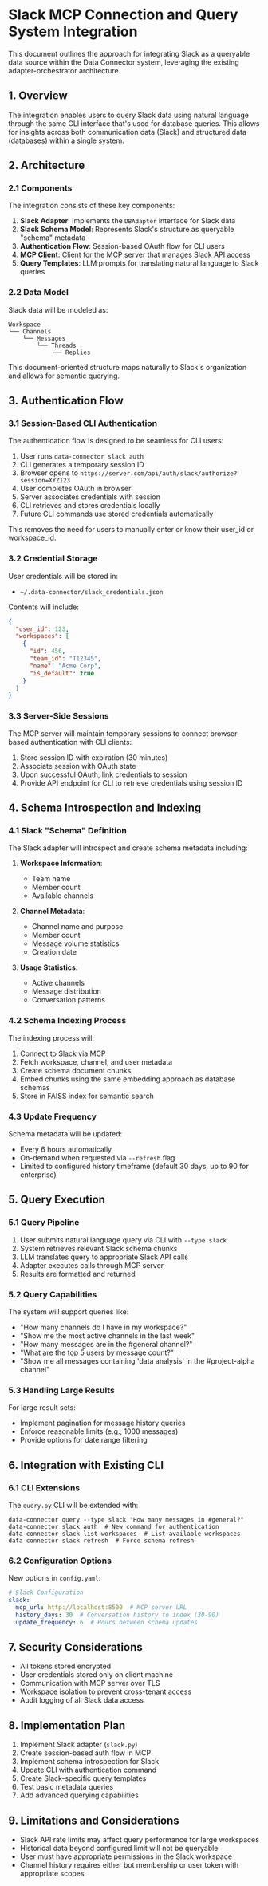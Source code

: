 # Slack MCP Connection and Query System Integration

This document outlines the approach for integrating Slack as a queryable data source within the Data Connector system, leveraging the existing adapter-orchestrator architecture.

## 1. Overview

The integration enables users to query Slack data using natural language through the same CLI interface that's used for database queries. This allows for insights across both communication data (Slack) and structured data (databases) within a single system.

## 2. Architecture

### 2.1 Components

The integration consists of these key components:

1. **Slack Adapter**: Implements the `DBAdapter` interface for Slack data
2. **Slack Schema Model**: Represents Slack's structure as queryable "schema" metadata
3. **Authentication Flow**: Session-based OAuth flow for CLI users
4. **MCP Client**: Client for the MCP server that manages Slack API access
5. **Query Templates**: LLM prompts for translating natural language to Slack queries

### 2.2 Data Model

Slack data will be modeled as:

```
Workspace
└── Channels
    └── Messages
        └── Threads
            └── Replies
```

This document-oriented structure maps naturally to Slack's organization and allows for semantic querying.

## 3. Authentication Flow

### 3.1 Session-Based CLI Authentication

The authentication flow is designed to be seamless for CLI users:

1. User runs `data-connector slack auth`
2. CLI generates a temporary session ID
3. Browser opens to `https://server.com/api/auth/slack/authorize?session=XYZ123`
4. User completes OAuth in browser
5. Server associates credentials with session
6. CLI retrieves and stores credentials locally
7. Future CLI commands use stored credentials automatically

This removes the need for users to manually enter or know their user_id or workspace_id.

### 3.2 Credential Storage

User credentials will be stored in:
- `~/.data-connector/slack_credentials.json`

Contents will include:
```json
{
  "user_id": 123,
  "workspaces": [
    {
      "id": 456,
      "team_id": "T12345",
      "name": "Acme Corp",
      "is_default": true
    }
  ]
}
```

### 3.3 Server-Side Sessions

The MCP server will maintain temporary sessions to connect browser-based authentication with CLI clients:

1. Store session ID with expiration (30 minutes)
2. Associate session with OAuth state
3. Upon successful OAuth, link credentials to session
4. Provide API endpoint for CLI to retrieve credentials using session ID

## 4. Schema Introspection and Indexing

### 4.1 Slack "Schema" Definition

The Slack adapter will introspect and create schema metadata including:

1. **Workspace Information**:
   - Team name
   - Member count
   - Available channels

2. **Channel Metadata**:
   - Channel name and purpose
   - Member count
   - Message volume statistics
   - Creation date

3. **Usage Statistics**:
   - Active channels
   - Message distribution
   - Conversation patterns

### 4.2 Schema Indexing Process

The indexing process will:
1. Connect to Slack via MCP
2. Fetch workspace, channel, and user metadata
3. Create schema document chunks
4. Embed chunks using the same embedding approach as database schemas
5. Store in FAISS index for semantic search

### 4.3 Update Frequency

Schema metadata will be updated:
- Every 6 hours automatically
- On-demand when requested via `--refresh` flag
- Limited to configured history timeframe (default 30 days, up to 90 for enterprise)

## 5. Query Execution

### 5.1 Query Pipeline

1. User submits natural language query via CLI with `--type slack`
2. System retrieves relevant Slack schema chunks
3. LLM translates query to appropriate Slack API calls
4. Adapter executes calls through MCP server
5. Results are formatted and returned

### 5.2 Query Capabilities

The system will support queries like:

- "How many channels do I have in my workspace?"
- "Show me the most active channels in the last week"
- "How many messages are in the #general channel?"
- "What are the top 5 users by message count?"
- "Show me all messages containing 'data analysis' in the #project-alpha channel"

### 5.3 Handling Large Results

For large result sets:
- Implement pagination for message history queries
- Enforce reasonable limits (e.g., 1000 messages)
- Provide options for date range filtering

## 6. Integration with Existing CLI

### 6.1 CLI Extensions

The `query.py` CLI will be extended with:

```
data-connector query --type slack "How many messages in #general?"
data-connector slack auth  # New command for authentication
data-connector slack list-workspaces  # List available workspaces
data-connector slack refresh  # Force schema refresh
```

### 6.2 Configuration Options

New options in `config.yaml`:

```yaml
# Slack Configuration
slack:
  mcp_url: http://localhost:8500  # MCP server URL
  history_days: 30  # Conversation history to index (30-90)
  update_frequency: 6  # Hours between schema updates
```

## 7. Security Considerations

- All tokens stored encrypted
- User credentials stored only on client machine
- Communication with MCP server over TLS
- Workspace isolation to prevent cross-tenant access
- Audit logging of all Slack data access

## 8. Implementation Plan

1. Implement Slack adapter (`slack.py`)
2. Create session-based auth flow in MCP
3. Implement schema introspection for Slack
4. Update CLI with authentication command
5. Create Slack-specific query templates
6. Test basic metadata queries
7. Add advanced querying capabilities

## 9. Limitations and Considerations

- Slack API rate limits may affect query performance for large workspaces
- Historical data beyond configured limit will not be queryable
- User must have appropriate permissions in the Slack workspace
- Channel history requires either bot membership or user token with appropriate scopes 